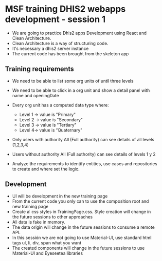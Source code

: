
# MSF training DHIS2 webapps development - session 1

-   We are going to practice Dhis2 apps Development using React and Clean Architecture.
-   Clean Architecture is a way of structuring code.
-   It's necessary a dhis2 server instance
-   The current code has been brought from the skeleton app

## Training requirements 

- We need to be able to list some org units of until three levels
- We need to be able to click in a org unit and show a detail panel with name and openingDate
- Every org unit has a computed data type where:
    * Level 1 -> value is "Primary"
    * Level 2 -> value is "Secondary"
    * Level 3 -> value is "Tertiary"
    * Level 4-> value is “Quaternary"
- Only users with authority All (Full authority) can see details of all levels (1,2,3,4)
- Users without authority All (Full authority) can see details of levels 1 y 2

- Analyze the requirements to identify entities, use cases and repositories to create and where set the logic.


## Development

 - UI will be development in the new training page
 - From the current code you only can to use the composition root and new training page
 - Create al css styles in TrainingPage.css. Style creation will change in the future sessions to other approaches
 - All data is fake in memory.
 - The data origin will change in the future sessions to consume a remote API.
 - In this sessión we are not going to use Material-UI, use standard html tags ul, li, div, span what you want
 - The created components will change in the future sessions to use Material-UI and Eyeseetea libraries
